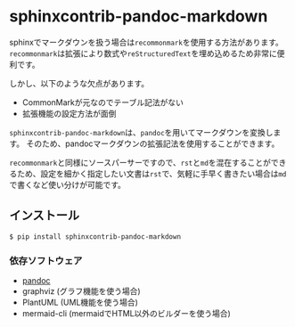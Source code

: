 # sphinxcontrib-pandoc-markdown

sphinxでマークダウンを扱う場合は`recommonmark`を使用する方法があります。
`recommonmark`は拡張により数式や`reStructuredText`を埋め込めるため非常に便利です。

しかし、以下のような欠点があります。

- CommonMarkが元なのでテーブル記法がない
- 拡張機能の設定方法が面倒

`sphinxcontrib-pandoc-markdown`は、`pandoc`を用いてマークダウンを変換します。
そのため、pandocマークダウンの拡張記法を使用することができます。

`recommonmark`と同様にソースパーサーですので、`rst`と`md`を混在することができるため、設定を細かく指定したい文書は`rst`で、気軽に手早く書きたい場合は`md`で書くなど使い分けが可能です。

## インストール

```console
$ pip install sphinxcontrib-pandoc-markdown
```

### 依存ソフトウェア

- [pandoc](http://pandoc.org/)
- graphviz (グラフ機能を使う場合)
- PlantUML (UML機能を使う場合)
- mermaid-cli (mermaidでHTML以外のビルダーを使う場合)
